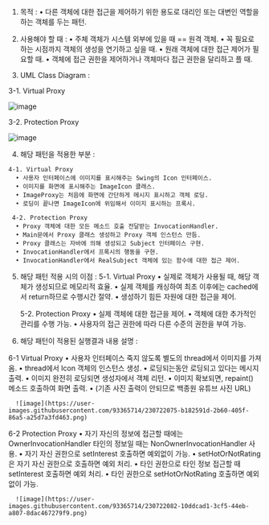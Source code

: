 
 1. 목적 : 
     • 다른 객체에 대한 접근을 제어하기 위한 용도로
       대리인 또는 대변인 역할을 하는 객체를 두는 패턴.

 2. 사용해야 할 때 : 
     • 주체 객체가 시스템 외부에 있을 때 == 원격 객체.
     • 꼭 필요로 하는 시점까지 객체의 생성을 연기하고 싶을 때.
     • 원래 객체에 대한 접근 제어가 필요할 때.
     • 객체에 접근 권한을 제어하거나 객체마다 접근 권한을 달리하고 플 때.

  
 3. UML Class Diagram : 
   
 3-1. Virtual Proxy
    
   ![image](https://user-images.githubusercontent.com/93365714/230722035-99d99369-8a39-4665-a318-a9ed7f09f015.png)

 3-2. Protection Proxy
   
   ![image](https://user-images.githubusercontent.com/93365714/230722044-ec2aabcc-68b8-4c21-aecf-8a64fdee3bc8.png)


  4. 해당 패턴을 적용한 부분 : 
    
    4-1. Virtual Proxy
      • 사용자 인터페이스에 이미지를 표시해주는 Swing의 Icon 인터페이스.
      • 이미지를 화면에 표시해주는 ImageIcon 클래스.
      • ImageProxy는 처음에 화면에 간단하게 메시지 표시하고 객체 로딩.
      • 로딩이 끝나면 ImageIcon에 위임해서 이미지 표시하는 프록시.

     4-2. Protection Proxy
      • Proxy 객체에 대한 모든 메소드 호출 전달받는 InvocationHandler.
      • Main문에서 Proxy 클래스 생성하고 Proxy 객체 인스턴스 만듬.
      • Proxy 클래스는 자바에 의해 생성되고 Subject 인터페이스 구현.
      • InvocationHandler에서 프록시의 행동을 구현.
      • InvocationHandler에서 RealSubject 객체에 있는 함수에 대한 접근 제어.
        
           
  5. 해당 패턴 적용 시의 이점 : 
     5-1. Virtual Proxy
      • 실제로 객체가 사용될 때, 해당 객체가 생성되므로 메모리적 효율.
      • 실제 객체를 캐싱하여 최초 이후에는 cached에서 return하므로
        수행시간 절약.
      • 생성하기 힘든 자원에 대한 접근을 제어.

     5-2. Protection Proxy
      • 실제 객체에 대한 접근을 제어.
      • 객체에 대한 추가적인 관리를 수행 가능.
      • 사용자의 접근 권한에 따라 다른 수준의 권한을 부여 가능.
      
  6. 해당 패턴이 적용된 실행결과 내용 설명 :
    
   6-1 Virtual Proxy
      • 사용자 인터페이스 죽지 않도록 별도의 thread에서 이미지를 가져옴.
      • thread에서 Icon 객체의 인스턴스 생성.
      • 로딩되는동안 로딩되고 있다는 메시지 출력.
      • 이미지 완전히 로딩되면 생성자에서 객체 리턴.
      • 이미지 확보되면, repaint() 메소드 호출하여 화면 출력.
      • (기존 사진 출력이 안되므로 백종원 유튜브 사진 URL)
      
      ![image](https://user-images.githubusercontent.com/93365714/230722075-b182591d-2b60-405f-86a5-a25d7a3fd463.png)


   6-2 Protection Proxy
      • 자기 자신의 정보에 접근할 때에는 OwnerInvocationHandler
        타인의 정보일 때는 NonOwnerInvocationHandler 사용.
      • 자기 자신 권한으로 setInterest 호출하면 예외없이 가능.
      • setHotOrNotRating은 자기 자신 권한으로 호출하면 예외 처리. 
      • 타인 권한으로 타인 정보 접근할 때 setInterest 호출하면 예외 처리.
      • 타인 권한으로 setHotOrNotRating 호출하면 예외없이 가능.
      
      ![image](https://user-images.githubusercontent.com/93365714/230722082-10ddcad1-3cf5-44eb-a807-8dac467279f9.png)
